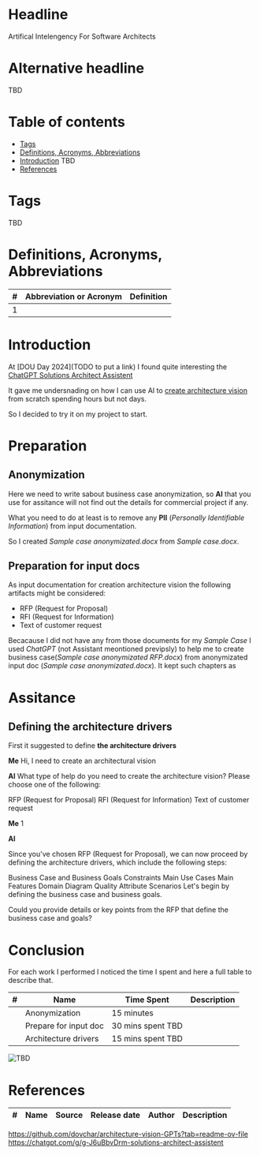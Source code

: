 # Headline

Artifical Intelengency For Software Architects

# Alternative headline

TBD

# Table of contents

- [Tags](./AIForSWArchitects_en.md#tags)
- [Definitions, Acronyms, Abbreviations](./AIForSWArchitects_en.md#definitions-acronyms-abbreviations)
- [Introduction](./AIForSWArchitects_en.md#introduction)
TBD
- [References](./AIForSWArchitects_en.md#references)

# Tags

TBD

# Definitions, Acronyms, Abbreviations

| # | Abbreviation or Acronym | Definition     |
| - | ------------------------|:--------------:|
| 1 |

# Introduction

At [DOU Day 2024](TODO to put a link) I found quite interesting the [ChatGPT Solutions Architect Assistent](https://chatgpt.com/g/g-J6uBbvDrm-solutions-architect-assistent)

It gave me undersnading on how I can use AI to [create architecture vision](https://github.com/dovchar/architecture-vision-GPTs?tab=readme-ov-file) from scratch spending hours but not days.  

So I decided to try it on my project to start.

# Preparation

## Anonymization

Here we need to write sabout business case anonymization, so **AI** that you use for assitance will not find out the details for commercial project if any.

What you need to do at least is to remove any **PII** (*Personally Identifiable Information*) from input documentation.

So I created *Sample case anonymizated.docx* from *Sample case.docx*.

## Preparation for input docs

As input documentation for creation architecture vision the following artifacts might be considered:

- RFP (Request for Proposal)
- RFI (Request for Information)
- Text of customer request

Becacause I did not have any from those documents for my *Sample Case* I used *ChatGPT* (not Assistant meontioned previpsly) to help me to create business case(*Sample case anonymizated RFP.docx*) from anonymizated input doc (*Sample case anonymizated.docx*).
It kept such chapters as

# Assitance

## Defining the architecture drivers

First it suggested to define **the architecture drivers**

**Me** Hi, I need to create an architectural vision

**AI** What type of help do you need to create the architecture vision? Please choose one of the following:

RFP (Request for Proposal)
RFI (Request for Information)
Text of customer request

**Me** 1

**AI**

Since you've chosen RFP (Request for Proposal), we can now proceed by defining the architecture drivers, which include the following steps:

Business Case and Business Goals
Constraints
Main Use Cases
Main Features
Domain Diagram
Quality Attribute Scenarios
Let's begin by defining the business case and business goals.

Could you provide details or key points from the RFP that define the business case and goals?

# Conclusion

For each work I performed I noticed the time I spent and here a full table to describe that.

| # | Name                 | Time Spent | Description   |
| - | ---------------------|------------|:-------------:|
|   | Anonymization        | 15 minutes | |
|   | Prepare for input doc| 30 mins spent TBD | |
|   | Architecture drivers | 15 mins spent TBD | |

<img src="./Images/TBD.jpg" alt="TBD" />

# References

| # | Name                 | Source                | Release date           |  Author                 | Description   |
| - | ---------------------|---------------------- |----------------------- | ----------------------- |:-------------:|
<https://github.com/dovchar/architecture-vision-GPTs?tab=readme-ov-file>
<https://chatgpt.com/g/g-J6uBbvDrm-solutions-architect-assistent>
